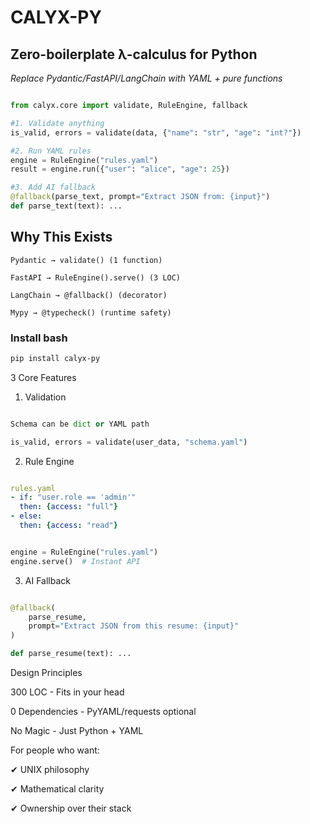 # CALYX-PY
## Zero-boilerplate λ-calculus for Python

*Replace Pydantic/FastAPI/LangChain with YAML + pure functions*

```python

from calyx.core import validate, RuleEngine, fallback

#1. Validate anything
is_valid, errors = validate(data, {"name": "str", "age": "int?"})

#2. Run YAML rules
engine = RuleEngine("rules.yaml")
result = engine.run({"user": "alice", "age": 25})

#3. Add AI fallback
@fallback(parse_text, prompt="Extract JSON from: {input}")
def parse_text(text): ...
```
## Why This Exists

    Pydantic → validate() (1 function)

    FastAPI → RuleEngine().serve() (3 LOC)

    LangChain → @fallback() (decorator)

    Mypy → @typecheck() (runtime safety)

### Install bash
``` bash
pip install calyx-py
```

3 Core Features
1. Validation
```python

Schema can be dict or YAML path

is_valid, errors = validate(user_data, "schema.yaml")
```

2. Rule Engine
```yaml

rules.yaml
- if: "user.role == 'admin'"
  then: {access: "full"}
- else:
  then: {access: "read"}
```

```python

engine = RuleEngine("rules.yaml")
engine.serve()  # Instant API
```

3. AI Fallback
```python

@fallback(
    parse_resume, 
    prompt="Extract JSON from this resume: {input}"
)

def parse_resume(text): ...
```
Design Principles

300 LOC - Fits in your head

0 Dependencies - PyYAML/requests optional

No Magic - Just Python + YAML

For people who want:

✔ UNIX philosophy

✔ Mathematical clarity

✔ Ownership over their stack
